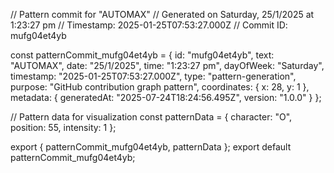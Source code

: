 // Pattern commit for "AUTOMAX"
// Generated on Saturday, 25/1/2025 at 1:23:27 pm
// Timestamp: 2025-01-25T07:53:27.000Z
// Commit ID: mufg04et4yb

const patternCommit_mufg04et4yb = {
  id: "mufg04et4yb",
  text: "AUTOMAX",
  date: "25/1/2025",
  time: "1:23:27 pm",
  dayOfWeek: "Saturday",
  timestamp: "2025-01-25T07:53:27.000Z",
  type: "pattern-generation",
  purpose: "GitHub contribution graph pattern",
  coordinates: {
    x: 28,
    y: 1
  },
  metadata: {
    generatedAt: "2025-07-24T18:24:56.495Z",
    version: "1.0.0"
  }
};

// Pattern data for visualization
const patternData = {
  character: "O",
  position: 55,
  intensity: 1
};

export { patternCommit_mufg04et4yb, patternData };
export default patternCommit_mufg04et4yb;
